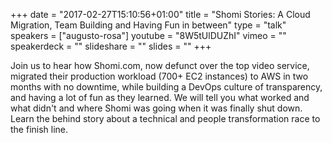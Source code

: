 +++
date = "2017-02-27T15:10:56+01:00"
title = "Shomi Stories: A Cloud Migration, Team Building and Having Fun in between"
type = "talk"
speakers = ["augusto-rosa"]
youtube = "8W5tUlDUZhI"
vimeo = ""
speakerdeck = ""
slideshare = ""
slides = ""
+++

Join us to hear how Shomi.com, now defunct over the top video service, migrated their production workload (700+ EC2 instances) to AWS in two months with no downtime, while building a DevOps culture of transparency, and having a lot of fun as they learned. We will tell you what worked and what didn't and where Shomi was going when it was finally shut down. Learn the behind story about a technical and people transformation race to the finish line.
